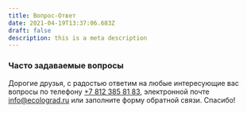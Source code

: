 ```yaml
---
title: Вопрос-Ответ
date: 2021-04-19T13:37:06.683Z
draft: false
description: this is a meta description
---
```

### Часто задаваемые вопросы

Дорогие друзья, с радостью ответим на любые интересующие вас вопросы по телефону [+7 812 385 81 83](tel:+7%20812%20385%2081%2083), электронной почте info@ecolograd.ru или заполните форму обратной связи. Спасибо!